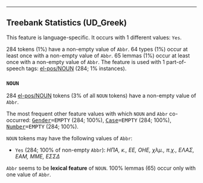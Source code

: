 

--------------------------------------------------------------------------------

## Treebank Statistics (UD_Greek)

This feature is language-specific.
It occurs with 1 different values: `Yes`.

284 tokens (1%) have a non-empty value of `Abbr`.
64 types (1%) occur at least once with a non-empty value of `Abbr`.
65 lemmas (1%) occur at least once with a non-empty value of `Abbr`.
The feature is used with 1 part-of-speech tags: [el-pos/NOUN]() (284; 1% instances).

### `NOUN`

284 [el-pos/NOUN]() tokens (3% of all `NOUN` tokens) have a non-empty value of `Abbr`.

The most frequent other feature values with which `NOUN` and `Abbr` co-occurred: <tt><a href="Gender.html">Gender</a>=EMPTY</tt> (284; 100%), <tt><a href="Case.html">Case</a>=EMPTY</tt> (284; 100%), <tt><a href="Number.html">Number</a>=EMPTY</tt> (284; 100%).

`NOUN` tokens may have the following values of `Abbr`:

* `Yes` (284; 100% of non-empty `Abbr`): <em>ΗΠΑ, κ., ΕΕ, ΟΗΕ, χλμ., π.χ., ΕΛΑΣ, ΕΑΜ, ΜΜΕ, ΕΣΣΔ</em>

`Abbr` seems to be **lexical feature** of `NOUN`. 100% lemmas (65) occur only with one value of `Abbr`.

